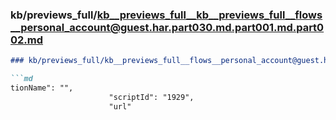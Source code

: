 ### kb/previews_full/kb__previews_full__kb__previews_full__flows__personal_account@guest.har.part030.md.part001.md.part002.md

```md
### kb/previews_full/kb__previews_full__flows__personal_account@guest.har.part030.md.part001.md (part 002)

```md
tionName": "",
                      "scriptId": "1929",
                      "url"
```

```

```
